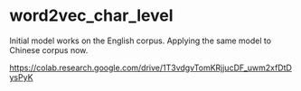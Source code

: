 # word2vec_char_level

Initial model works on the English corpus. Applying the same model to Chinese corpus now.

https://colab.research.google.com/drive/1T3vdgvTomKRjjucDF_uwm2xfDtDysPyK
